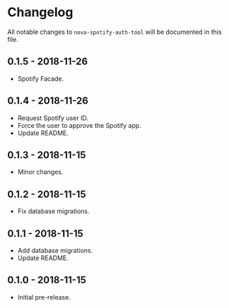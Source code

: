 # Changelog

All notable changes to `nova-spotify-auth-tool` will be documented in this file.

## 0.1.5 - 2018-11-26

- Spotify Facade.

## 0.1.4 - 2018-11-26

- Request Spotify user ID.
- Force the user to approve the Spotify app.
- Update README.

## 0.1.3 - 2018-11-15

- Minor changes.

## 0.1.2 - 2018-11-15

- Fix database migrations.

## 0.1.1 - 2018-11-15

- Add database migrations.
- Update README.

## 0.1.0 - 2018-11-15

- Initial pre-release.
